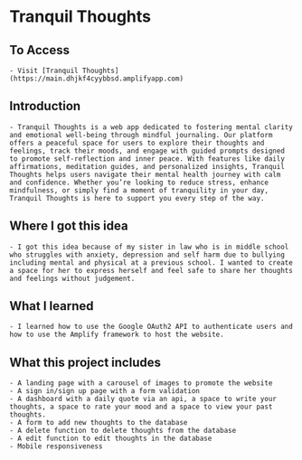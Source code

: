 # Tranquil Thoughts

## To Access

    - Visit [Tranquil Thoughts] (https://main.dhjkf4cyybbsd.amplifyapp.com)

## Introduction

    - Tranquil Thoughts is a web app dedicated to fostering mental clarity and emotional well-being through mindful journaling. Our platform offers a peaceful space for users to explore their thoughts and feelings, track their moods, and engage with guided prompts designed to promote self-reflection and inner peace. With features like daily affirmations, meditation guides, and personalized insights, Tranquil Thoughts helps users navigate their mental health journey with calm and confidence. Whether you’re looking to reduce stress, enhance mindfulness, or simply find a moment of tranquility in your day, Tranquil Thoughts is here to support you every step of the way.

## Where I got this idea

    - I got this idea because of my sister in law who is in middle school who struggles with anxiety, depression and self harm due to bullying including mental and physical at a previous school. I wanted to create a space for her to express herself and feel safe to share her thoughts and feelings without judgement.

## What I learned

    - I learned how to use the Google OAuth2 API to authenticate users and how to use the Amplify framework to host the website.

## What this project includes

    - A landing page with a carousel of images to promote the website
    - A sign in/sign up page with a form validation
    - A dashboard with a daily quote via an api, a space to write your thoughts, a space to rate your mood and a space to view your past thoughts.
    - A form to add new thoughts to the database
    - A delete function to delete thoughts from the database
    - A edit function to edit thoughts in the database
    - Mobile responsiveness
